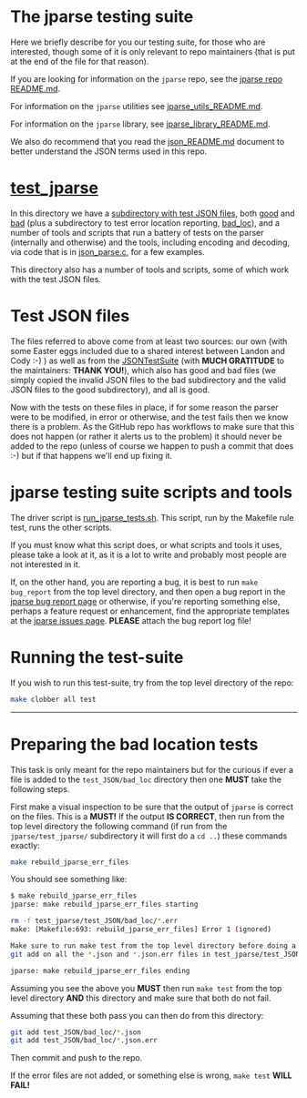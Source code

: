 # The jparse testing suite

Here we briefly describe for you our testing suite, for those who are
interested, though some of it is only relevant to repo maintainers (that is put
at the end of the file for that reason).

If you are looking for information on the `jparse` repo, see the [jparse repo
README.md](https://github.com/xexyl/jparse/blob/master/README.md).

For information on the `jparse` utilities see
[jparse_utils_README.md](https://github.com/xexyl/jparse/blob/master/jparse_utils_README.md).

For information on the `jparse` library, see
[jparse_library_README.md](https://github.com/xexyl/jparse/blob/master/jparse_library_README.md).

We also do recommend that you read the
[json_README.md](https://github.com/xexyl/jparse/blob/master/json_README.md)
document to better understand the JSON terms used in this repo.



# [test_jparse](https://github.com/xexyl/jparse/tree/master/test_jparse)

In this directory we have a [subdirectory with test JSON
files](https://github.com/xexyl/jparse/tree/master/test_jparse/test_JSON), both
[good](https://github.com/xexyl/jparse/tree/master/test_jparse/test_JSON/good)
and [bad](https://github.com/xexyl/jparse/tree/master/test_jparse/test_JSON/bad)
(plus a subdirectory to test error location reporting,
[bad_loc](https://github.com/xexyl/jparse/tree/master/test_jparse/test_JSON/bad_loc)),
and a number of tools and scripts that run a battery of tests on the parser
(internally and otherwise) and the tools, including encoding and decoding, via
code that is in
[json_parse.c](https://github.com/xexyl/jparse/blob/master/json_parse.c), for a
few examples.

This directory also has a number of tools and scripts, some of which work with
the test JSON files.


<div id="test-json-files"></div>

# Test JSON files

The files referred to above come from at least two sources: our own (with some
Easter eggs included due to a shared interest between Landon and Cody :-) ) as
well as from the [JSONTestSuite](https://github.com/nst/JSONTestSuite) (with
**MUCH GRATITUDE** to the maintainers: **THANK YOU!**), which also has good and
bad files (we simply copied the invalid JSON files to the bad subdirectory and
the valid JSON files to the good subdirectory), and all is good.

Now with the tests on these files in place, if for some reason the parser were to be
modified, in error or otherwise, and the test fails then we know there is a
problem. As the GitHub repo has workflows to make sure that this does not happen
(or rather it alerts us to the problem) it should never be added to the repo
(unless of course we happen to push a commit that does :-) but if that happens
we'll end up fixing it.


<div id="jparse-testing-suite-scripts"></div>

# jparse testing suite scripts and tools

The driver script is
[run_jparse_tests.sh](https://github.com/xexyl/jparse/blob/master/test_jparse/run_jparse_tests.sh).
This script, run by the Makefile rule test,  runs the other scripts.

If you must know what this script does, or what scripts and tools it uses,
please take a look at it, as it is a lot to write and probably most people are
not interested in it.

If, on the other hand, you are reporting a bug, it is best to run `make
bug_report` from the top level directory, and then open a bug report in the
[jparse bug report
page](https://github.com/xexyl/jparse/issues/new?assignees=&labels=bug&projects=&template=bug_report.yml&title=Bug%3A+%3Cbug+title%3E)
or otherwise, if you're reporting something else, perhaps a feature request or
enhancement, find the appropriate templates at the [jparse issues
page](https://github.com/xexyl/jparse/issues/new/choose). **PLEASE** attach the
bug report log file!


# Running the test-suite

If you wish to run this test-suite, try from the top level directory of the repo:

```sh
make clobber all test
```

<hr>

# Preparing the bad location tests

This task is only meant for the repo maintainers but for the curious if ever a
file is added to the `test_JSON/bad_loc` directory then one **MUST** take the
following steps.

First make a visual inspection to be sure that the output of `jparse` is correct
on the files. This is a **MUST!** If the output **IS CORRECT**, then run from
the top level directory the following command (if run from the
`jparse/test_jparse/` subdirectory it will first do a `cd ..`) these commands
exactly:

```sh
make rebuild_jparse_err_files
```

You should see something like:

```sh
$ make rebuild_jparse_err_files
jparse: make rebuild_jparse_err_files starting

rm -f test_jparse/test_JSON/bad_loc/*.err
make: [Makefile:693: rebuild_jparse_err_files] Error 1 (ignored)

Make sure to run make test from the top level directory before doing a
git add on all the *.json and *.json.err files in test_jparse/test_JSON/bad_loc!

jparse: make rebuild_jparse_err_files ending
```

Assuming you see the above you **MUST** then run `make test` from the top level
directory **AND** this directory and make sure that both do not fail.

Assuming that these both pass you can then do from this directory:

```sh
git add test_JSON/bad_loc/*.json
git add test_JSON/bad_loc/*.json.err
```

Then commit and push to the repo.

If the error files are not added, or something else is wrong, `make test` **WILL
FAIL!**
